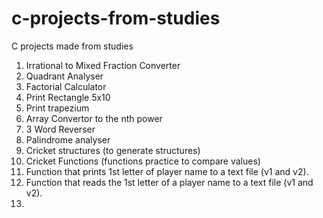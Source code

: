# c-projects-from-studies
C projects made from studies
1. Irrational to Mixed Fraction Converter
2. Quadrant Analyser
3. Factorial Calculator
4. Print Rectangle 5x10
5. Print trapezium
6. Array Convertor to the nth power
7. 3 Word Reverser
8. Palindrome analyser
9. Cricket structures (to generate structures)
10. Cricket Functions (functions practice to compare values)
11. Function that prints 1st letter of player name to a text file (v1 and v2).
12. Function that reads the 1st letter of a player name to a text file (v1 and v2).
13. 
